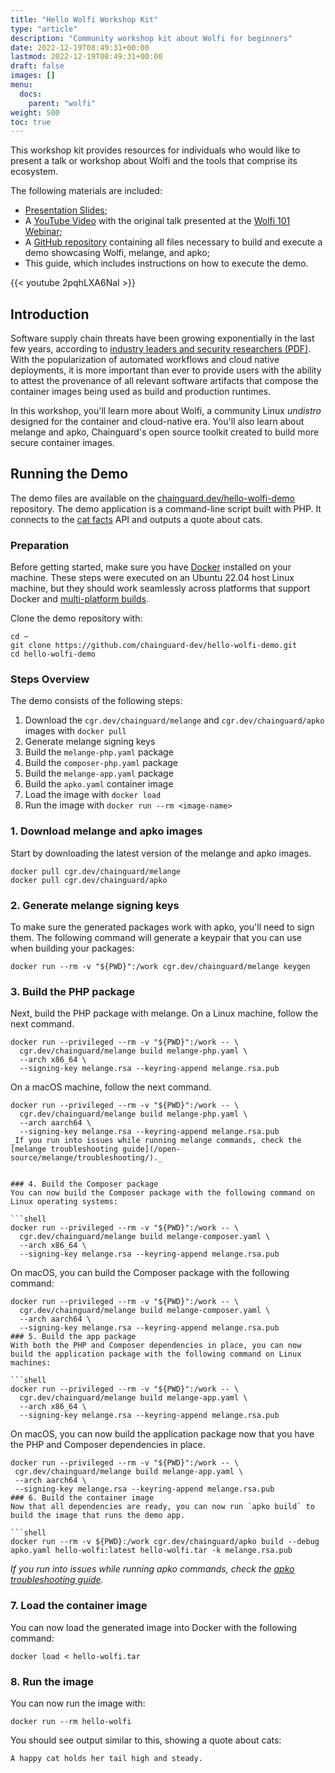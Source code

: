 ```yaml
---
title: "Hello Wolfi Workshop Kit"
type: "article"
description: "Community workshop kit about Wolfi for beginners"
date: 2022-12-19T08:49:31+00:00
lastmod: 2022-12-19T08:49:31+00:00
draft: false
images: []
menu:
  docs:
    parent: "wolfi"
weight: 500
toc: true
---
```



This workshop kit provides resources for individuals who would like to present a talk or workshop about Wolfi and the tools that comprise its ecosystem.

The following materials are included:

- [Presentation Slides](https://docs.google.com/presentation/d/e/2PACX-1vRBWi-C8w1h8UC2Kd6eYd1kyT4Qsdky9Z8X6frLoPJNeKMGZ_v7Ev4Lkfqq1I_pQIWVpHrRXKPBvcuH/pub?start=false&loop=false&delayms=3000);
- A [YouTube Video](https://www.youtube.com/watch?v=2pqhLXA6NaI) with the original talk presented at the [Wolfi 101 Webinar](https://www.crowdcast.io/c/wolfi-101);
- A [GitHub repository](https://github.com/chainguard-dev/hello-wolfi-demo) containing all files necessary to build and execute a demo showcasing Wolfi, melange, and apko;
- This guide, which includes instructions on how to execute the demo.

{{< youtube 2pqhLXA6NaI >}}

## Introduction

Software supply chain threats have been growing exponentially in the last few years, according to [industry leaders and security researchers (PDF)](https://www.usenix.org/system/files/login/articles/login_winter20_17_geer.pdf).
With the popularization of automated workflows and cloud native deployments, it is more important than ever to provide users with the ability to attest the provenance of all relevant software artifacts that compose the container images being used as build and production runtimes.

In this workshop, you'll learn more about Wolfi, a community Linux _undistro_ designed for the container and cloud-native era. You'll also learn about melange and apko, Chainguard's open source toolkit created to build more secure container images.

## Running the Demo

The demo files are available on the [chainguard.dev/hello-wolfi-demo](https://github.com/chainguard-dev/hello-wolfi-demo) repository. The demo application is a command-line script built with PHP. It connects to the [cat facts](https://catfact.ninja/) API and outputs a quote about cats.

### Preparation
Before getting started, make sure you have [Docker](https://docs.docker.com/get-docker/) installed on your machine. These steps were executed on an Ubuntu 22.04 host Linux machine, but they should work seamlessly across platforms that support Docker and [multi-platform builds](https://docs.docker.com/build/building/multi-platform/).

Clone the demo repository with:

```shell
cd ~
git clone https://github.com/chainguard-dev/hello-wolfi-demo.git
cd hello-wolfi-demo
```

### Steps Overview

The demo consists of the following steps:

1. Download the `cgr.dev/chainguard/melange` and `cgr.dev/chainguard/apko` images with `docker pull`
2. Generate melange signing keys
3. Build the `melange-php.yaml` package
4. Build the `composer-php.yaml` package
5. Build the `melange-app.yaml` package
6. Build the `apko.yaml` container image
7. Load the image with `docker load`
8. Run the image with `docker run --rm <image-name>`

### 1. Download melange and apko images
Start by downloading the latest version of the melange and apko images.

```shell
docker pull cgr.dev/chainguard/melange
docker pull cgr.dev/chainguard/apko
```
### 2. Generate melange signing keys
To make sure the generated packages work with apko, you'll need to sign them. The following command will generate a keypair that you can use when building your packages:

```shell
docker run --rm -v "${PWD}":/work cgr.dev/chainguard/melange keygen
```

### 3. Build the PHP package
Next, build the PHP package with melange.
On a Linux machine, follow the next command.
```shell
docker run --privileged --rm -v "${PWD}":/work -- \
  cgr.dev/chainguard/melange build melange-php.yaml \
  --arch x86_64 \
  --signing-key melange.rsa --keyring-append melange.rsa.pub
```
On a macOS machine, follow the next command.
  
```shell
docker run --privileged --rm -v "${PWD}":/work -- \
  cgr.dev/chainguard/melange build melange-php.yaml \
  --arch aarch64 \
  --signing-key melange.rsa --keyring-append melange.rsa.pub
_If you run into issues while running melange commands, check the [melange troubleshooting guide](/open-source/melange/troubleshooting/)._


### 4. Build the Composer package
You can now build the Composer package with the following command on Linux operating systems:

```shell
docker run --privileged --rm -v "${PWD}":/work -- \
  cgr.dev/chainguard/melange build melange-composer.yaml \
  --arch x86_64 \
  --signing-key melange.rsa --keyring-append melange.rsa.pub
```
On macOS, you can build the Composer package with the following command:

```shell
docker run --privileged --rm -v "${PWD}":/work -- \
  cgr.dev/chainguard/melange build melange-composer.yaml \
  --arch aarch64 \
  --signing-key melange.rsa --keyring-append melange.rsa.pub
### 5. Build the app package
With both the PHP and Composer dependencies in place, you can now build the application package with the following command on Linux machines:

```shell
docker run --privileged --rm -v "${PWD}":/work -- \
  cgr.dev/chainguard/melange build melange-app.yaml \
  --arch x86_64 \
  --signing-key melange.rsa --keyring-append melange.rsa.pub
```
On macOS, you can now build the application package now that you have the PHP and Composer dependencies in place.

```shell
docker run --privileged --rm -v "${PWD}":/work -- \
 cgr.dev/chainguard/melange build melange-app.yaml \
 --arch aarch64 \
 --signing-key melange.rsa --keyring-append melange.rsa.pub
### 6. Build the container image
Now that all dependencies are ready, you can now run `apko build` to build the image that runs the demo app.

```shell
docker run --rm -v ${PWD}:/work cgr.dev/chainguard/apko build --debug apko.yaml hello-wolfi:latest hello-wolfi.tar -k melange.rsa.pub
```

_If you run into issues while running apko commands, check the [apko troubleshooting guide](/open-source/apko/troubleshooting/)._

### 7. Load the container image
You can now load the generated image into Docker with the following command:

```shell
docker load < hello-wolfi.tar
```

### 8. Run the image
You can now run the image with:

```shell
docker run --rm hello-wolfi
```
You should see output similar to this, showing a quote about cats:

```
A happy cat holds her tail high and steady.
```
